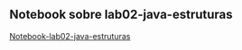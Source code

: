 ## Notebook sobre lab02-java-estruturas

[Notebook-lab02-java-estruturas](https://github.com/lariokabayashi/MC322/blob/main/lab02/lab02-java-estruturas-ra247220.ipynb)
